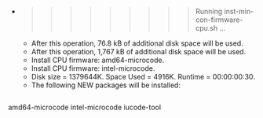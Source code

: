 * >>>>>>>>> Running inst-min-con-firmware-cpu.sh ...
  * After this operation, 76.8 kB of additional disk space will be used.
  * After this operation, 1,767 kB of additional disk space will be used.
  * Install CPU firmware: amd64-microcode.
  * Install CPU firmware: intel-microcode.
  * Disk size = 1379644K. Space Used = 4916K. Runtime = 00:00:00:30.
  * The following NEW packages will be installed:
  ```bash
amd64-microcode intel-microcode iucode-tool
  ```
